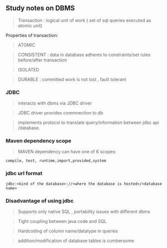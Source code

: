 ## Study notes on DBMS

> Transaction : logical unit of work ( set of sql queries executed as atomic unit)

Properties of transaction:
> ATOMIC

> CONSISTENT : data in database adheres to constraints/set rules before/after transaction

> ISOLATED 

> DURABLE : committed work is not lost , fault tolerant


### JDBC 

> interacts with dbms via JDBC driver 

> JDBC driver provides commnection to db

> implements protocol to translate query/information between jdbc api /database.



### Maven dependency scope

> MAVEN dependency can have one of  6 scopes:

`compile, test, runtime,import,provided,system`


### jdbc url format

`jdbc:<kind of the database>://<where the database is hosted>/<database name>`


### Disadvantage of using jdbc

> Supports only native SQL , portability issues with different dbms

> Tight coupling between java code and SQL

> Hardcoding of column name/datatype in queries

> addition/modification of database tables is cumbersome
